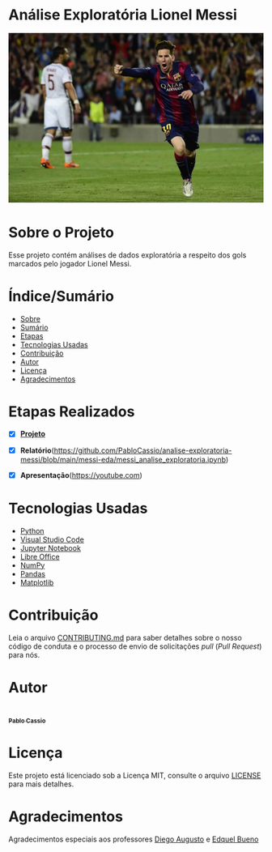 # Análise Exploratória Lionel Messi


![Capa do Projeto](img/messi.jpg)

# Sobre o Projeto

Esse projeto contém análises de dados exploratória a respeito dos gols marcados pelo jogador Lionel Messi.

# Índice/Sumário

* [Sobre](#sobre-o-projeto)
* [Sumário](#índice/sumário)
* [Etapas](#etapas-realizas)
* [Tecnologias Usadas](#tecnologias-usadas)
* [Contribuição](#contribuição)
* [Autor](#autor)
* [Licença](#licença)
* [Agradecimentos](#agradecimentos)


# Etapas Realizados

- [x] [**Projeto**](https://github.com/PabloCassio/analise-exploratoria-messi/blob/main/messi-eda/messi_analise_exploratoria.ipynb)
- [x] **Relatório**(https://github.com/PabloCassio/analise-exploratoria-messi/blob/main/messi-eda/messi_analise_exploratoria.ipynb)
- [x] **Apresentação**(https://youtube.com)


# Tecnologias Usadas

- [Python](https://www.python.org/)
- [Visual Studio Code](https://code.visualstudio.com/)
- [Jupyter Notebook](https://jupyter.org/)
- [Libre Office](https://pt-br.libreoffice.org/)
- [NumPy](https://numpy.org/)
- [Pandas](https://pandas.pydata.org/)
- [Matplotlib](https://matplotlib.org/)

# Contribuição

Leia o arquivo [CONTRIBUTING.md](CONTRIBUTING.md) para saber detalhes sobre o nosso código de conduta e o processo de envio de solicitações *pull* (*Pull Request*) para nós.

# Autor

   <td align="center"><a href="https://github.com/PabloCassio"><img src="https://avatars.githubusercontent.com/u/82393094?v=4" width="100px;" alt=""/><br /><sub><b>Pablo Cassio</b></sub></a></td>

# Licença

Este projeto está licenciado sob a Licença MIT,  consulte o arquivo [LICENSE](LICENSE) para mais detalhes.

# Agradecimentos

Agradecimentos especiais aos professores [Diego Augusto](https://github.com/profdiegoaugusto) e [Edquel Bueno](https://www.linkedin.com/in/edquel-b-prado-farias-6a67a725/)